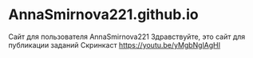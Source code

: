 # AnnaSmirnova221.github.io
Сайт для пользователя AnnaSmirnova221
Здравствуйте, это сайт для публикации заданий
Скринкаст https://youtu.be/yMgbNglAgHI
